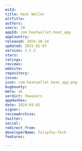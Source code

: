 ```yaml
---
wsId: 
title: Heat Wallet
altTitle: 
authors: 
users: 10
appId: com.heatwallet.heat_app
appCountry: 
released: 2024-10-24
updated: 2025-02-07
version: 2.5.2
stars: 
ratings: 
reviews: 
website: 
repository: 
issue: 
icon: com.heatwallet.heat_app.png
bugbounty: 
meta: ok
verdict: fewusers
appHashes: 
date: 2024-03-01
signer: 
reviewArchive: 
twitter: 
social: 
redirect_from: 
developerName: Tulipfox-Tech
features: 

---
```


